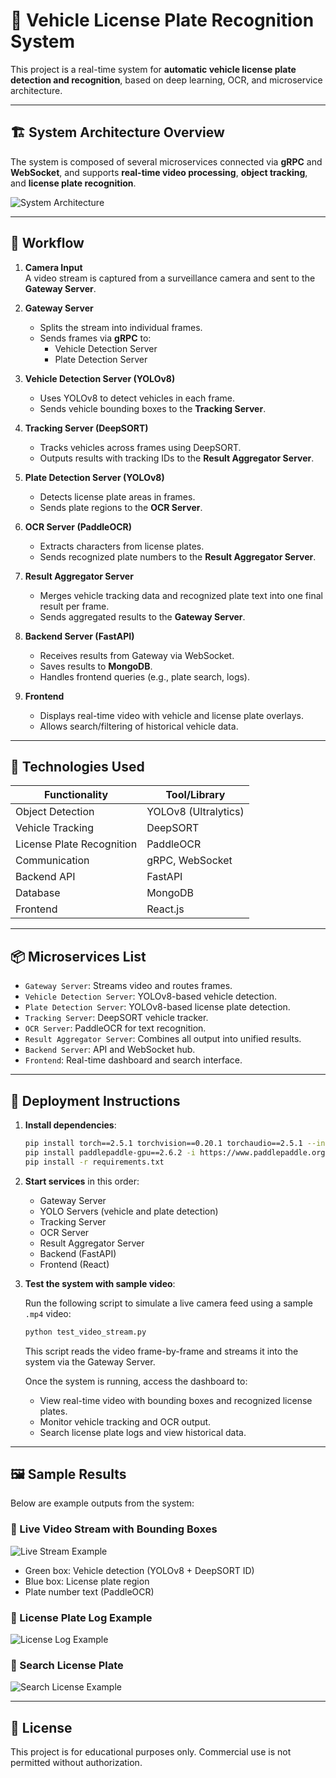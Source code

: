 # 🚗 Vehicle License Plate Recognition System

This project is a real-time system for **automatic vehicle license plate detection and recognition**, based on deep learning, OCR, and microservice architecture.

---

## 🏗️ System Architecture Overview

The system is composed of several microservices connected via **gRPC** and **WebSocket**, and supports **real-time video processing**, **object tracking**, and **license plate recognition**.

![System Architecture](./System_Architecture.png)

---

## 🔁 Workflow

1. **Camera Input**  
   A video stream is captured from a surveillance camera and sent to the **Gateway Server**.

2. **Gateway Server**  
   - Splits the stream into individual frames.  
   - Sends frames via **gRPC** to:
     - Vehicle Detection Server
     - Plate Detection Server

3. **Vehicle Detection Server (YOLOv8)**  
   - Uses YOLOv8 to detect vehicles in each frame.  
   - Sends vehicle bounding boxes to the **Tracking Server**.

4. **Tracking Server (DeepSORT)**  
   - Tracks vehicles across frames using DeepSORT.  
   - Outputs results with tracking IDs to the **Result Aggregator Server**.

5. **Plate Detection Server (YOLOv8)**  
   - Detects license plate areas in frames.  
   - Sends plate regions to the **OCR Server**.

6. **OCR Server (PaddleOCR)**  
   - Extracts characters from license plates.  
   - Sends recognized plate numbers to the **Result Aggregator Server**.

7. **Result Aggregator Server**  
   - Merges vehicle tracking data and recognized plate text into one final result per frame.  
   - Sends aggregated results to the **Gateway Server**.

8. **Backend Server (FastAPI)**  
   - Receives results from Gateway via WebSocket.  
   - Saves results to **MongoDB**.
   - Handles frontend queries (e.g., plate search, logs).

9. **Frontend**  
   - Displays real-time video with vehicle and license plate overlays.  
   - Allows search/filtering of historical vehicle data.

---

## 🧰 Technologies Used

| Functionality             | Tool/Library        |
|---------------------------|---------------------|
| Object Detection          | YOLOv8 (Ultralytics)|
| Vehicle Tracking          | DeepSORT            |
| License Plate Recognition | PaddleOCR           |
| Communication             | gRPC, WebSocket     |
| Backend API               | FastAPI             |
| Database                  | MongoDB             |
| Frontend                  | React.js            |

---

## 📦 Microservices List

- `Gateway Server`: Streams video and routes frames.
- `Vehicle Detection Server`: YOLOv8-based vehicle detection.
- `Plate Detection Server`: YOLOv8-based license plate detection.
- `Tracking Server`: DeepSORT vehicle tracker.
- `OCR Server`: PaddleOCR for text recognition.
- `Result Aggregator Server`: Combines all output into unified results.
- `Backend Server`: API and WebSocket hub.
- `Frontend`: Real-time dashboard and search interface.

---

## 🚀 Deployment Instructions

1. **Install dependencies**:
    ```bash
    pip install torch==2.5.1 torchvision==0.20.1 torchaudio==2.5.1 --index-url https://download.pytorch.org/whl/cu118
    pip install paddlepaddle-gpu==2.6.2 -i https://www.paddlepaddle.org.cn/packages/stable/cu118/
    pip install -r requirements.txt
    ```

2. **Start services** in this order:
    - Gateway Server
    - YOLO Servers (vehicle and plate detection)
    - Tracking Server
    - OCR Server
    - Result Aggregator Server
    - Backend (FastAPI)
    - Frontend (React)

3. **Test the system with sample video**:

    Run the following script to simulate a live camera feed using a sample `.mp4` video:

    ```bash
    python test_video_stream.py
    ```

    This script reads the video frame-by-frame and streams it into the system via the Gateway Server.

    Once the system is running, access the dashboard to:

    - View real-time video with bounding boxes and recognized license plates.
    - Monitor vehicle tracking and OCR output.
    - Search license plate logs and view historical data.

---

## 🖼️ Sample Results

Below are example outputs from the system:

### 🔹 Live Video Stream with Bounding Boxes

![Live Stream Example](./result/result1.png)

- Green box: Vehicle detection (YOLOv8 + DeepSORT ID)
- Blue box: License plate region
- Plate number text (PaddleOCR)

### 🔹 License Plate Log Example

![License Log Example](./result/result2.png)

### 🔹 Search License Plate

![Search License Example](./result/result3.png)

---

## 📜 License

This project is for educational purposes only. Commercial use is not permitted without authorization.